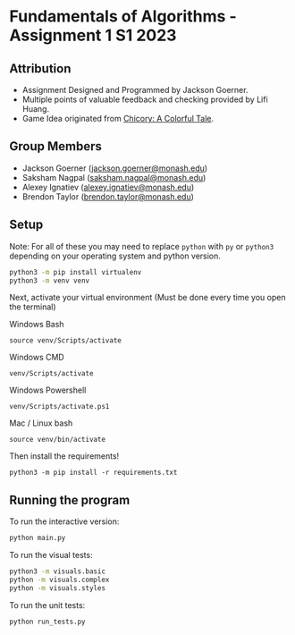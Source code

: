 # Fundamentals of Algorithms - Assignment 1 S1 2023

## Attribution

* Assignment Designed and Programmed by Jackson Goerner.
* Multiple points of valuable feedback and checking provided by Lifi Huang.
* Game Idea originated from [Chicory: A Colorful Tale](https://chicorygame.com/).

## Group Members

- Jackson Goerner (jackson.goerner@monash.edu)
- Saksham Nagpal (saksham.nagpal@monash.edu)
- Alexey Ignatiev (alexey.ignatiev@monash.edu)
- Brendon Taylor (brendon.taylor@monash.edu)

## Setup

Note: For all of these you may need to replace `python` with `py` or `python3` depending on your operating system and python version.

```bash
python3 -m pip install virtualenv
python3 -m venv venv
```

Next, activate your virtual environment (Must be done every time you open the terminal)

Windows Bash
```
source venv/Scripts/activate
```

Windows CMD
```
venv/Scripts/activate
```

Windows Powershell
```
venv/Scripts/activate.ps1
```

Mac / Linux bash
```
source venv/bin/activate
```

Then install the requirements!
```
python3 -m pip install -r requirements.txt
```

## Running the program

To run the interactive version:

```bash
python main.py
```

To run the visual tests:

```bash
python3 -m visuals.basic
python -m visuals.complex
python -m visuals.styles
```

To run the unit tests:

```bash
python run_tests.py
```
